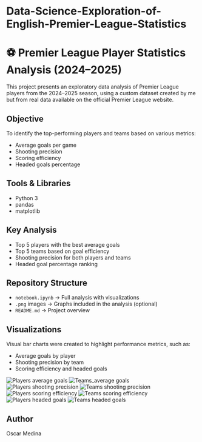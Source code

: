 # Data-Science-Exploration-of-English-Premier-League-Statistics

# ⚽ Premier League Player Statistics Analysis (2024–2025)

This project presents an exploratory data analysis of Premier League players from the 2024–2025 season, using a custom dataset created by me but from real data available on the official Premier League website.

##  Objective
To identify the top-performing players and teams based on various metrics:
- Average goals per game
- Shooting precision
- Scoring efficiency
- Headed goals percentage

##  Tools & Libraries
- Python 3
- pandas
- matplotlib

##  Key Analysis
- Top 5 players with the best average goals
- Top 5 teams based on goal efficiency
- Shooting precision for both players and teams
- Headed goal percentage ranking

##  Repository Structure
- `notebook.ipynb` → Full analysis with visualizations
- `.png` images → Graphs included in the analysis (optional)
- `README.md` → Project overview

##  Visualizations
Visual bar charts were created to highlight performance metrics, such as:
- Average goals by player
- Shooting precision by team
- Scoring efficiency and headed goals

![Players average goals](players_average_goals.png)
![Teams_average goals](teams_average_goals.png)
![Players shooting precision](players_shooting_precision.png)
![Teams shooting precision](teams_shooting_precision.png)
![Players scoring efficiency](players_scoring_efficiency.png)
![Teams scoring efficiency](teams_scoring_efficiency.png)
![Players headed goals](players_headed_goals.png)
![Teams headed goals](teams_headed_goals.png)

## Author
Oscar Medina 

